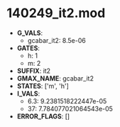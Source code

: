 # 140249_it2.mod

- **G_VALS**:
  - gcabar_it2: 8.5e-06
- **GATES**:
  - h: 1
  - m: 2
- **SUFFIX**: it2
- **GMAX_NAME**: gcabar_it2
- **STATES**: ['m', 'h']
- **I_VALS**:
  - 6.3: 9.2381518222447e-05
  - 37: 7.784077021064543e-05
- **ERROR_FLAGS**: []
